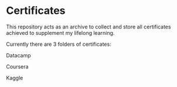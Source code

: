 # Certificates

This repository acts as an archive to collect and store all certificates achieved to supplement my lifelong learning.


Currently there are 3 folders of certificates:

Datacamp

Coursera

Kaggle